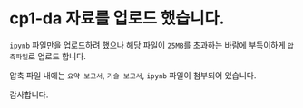 # cp1-da 자료를 업로드 했습니다.
`ipynb` 파일만을 업로드하려 했으나 해당 파일이 `25MB`를 초과하는 바람에 부득이하게 `압축파일`로 업로드 합니다.


압축 파일 내에는 `요약 보고서`, `기술 보고서`, `ipynb` 파일이 첨부되어 있습니다.


감사합니다.
